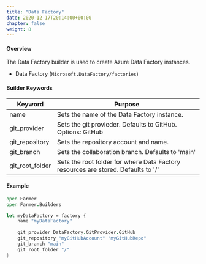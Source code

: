 ```yaml
---
title: "Data Factory"
date: 2020-12-17T20:14:00+00:00
chapter: false
weight: 8
---
```


#### Overview
The Data Factory builder is used to create Azure Data Factory instances.

* Data Factory (`Microsoft.DataFactory/factories`)

#### Builder Keywords
| Keyword | Purpose |
|-|-|
| name | Sets the name of the Data Factory instance. |
| git_provider | Sets the git provieder. Defaults to GitHub. Options: GitHub | DevOps |
| git_repository | Sets the repository account and name. |
| git_branch | Sets the collaboration branch. Defaults to 'main' |
| git_root_folder | Sets the root folder for where Data Factory resources are stored. Defaults to '/' |

#### Example
```fsharp
open Farmer
open Farmer.Builders

let myDataFactory = factory {
    name "myDataFactory"
    
    git_provider DataFactory.GitProvider.GitHub
    git_repository "myGitHubAccount" "myGitHubRepo"
    git_branch "main"
    git_root_folder "/"
}
```